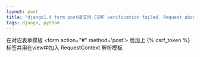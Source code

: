 ```yaml
---
layout: post
title: "django1.4 form post提交时 CSRF verification failed. Request aborted."
tags: django, python
---
```


在对应表单模板 \<form action="#" method='post'\>  后加上 \{% csrf_token %\} 标签并用在view中加入 RequestContext 解析模板
